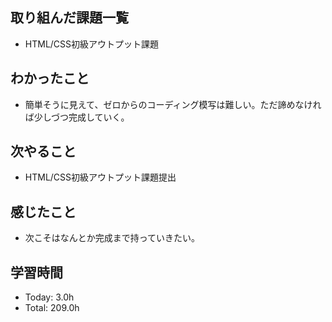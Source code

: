 ## 取り組んだ課題一覧
- HTML/CSS初級アウトプット課題
## わかったこと
- 簡単そうに見えて、ゼロからのコーディング模写は難しい。ただ諦めなければ少しづつ完成していく。
## 次やること
- HTML/CSS初級アウトプット課題提出
## 感じたこと
- 次こそはなんとか完成まで持っていきたい。
## 学習時間
- Today: 3.0h
- Total: 209.0h
